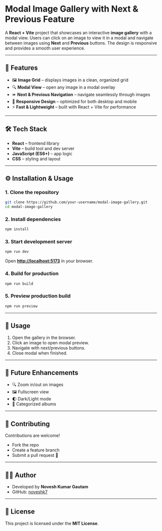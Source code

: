 # Modal Image Gallery with Next & Previous Feature

A **React + Vite** project that showcases an interactive **image gallery** with a modal view. Users can click on an image to view it in a modal and navigate between images using **Next** and **Previous** buttons. The design is responsive and provides a smooth user experience.

---

## 🚀 Features

* 🖼️ **Image Grid** – displays images in a clean, organized grid
* 🔍 **Modal View** – open any image in a modal overlay
* ⏩ **Next & Previous Navigation** – navigate seamlessly through images
* 📱 **Responsive Design** – optimized for both desktop and mobile
* ⚡ **Fast & Lightweight** – built with React + Vite for performance

---

## 🛠️ Tech Stack

* **React** – frontend library
* **Vite** – build tool and dev server
* **JavaScript (ES6+)** – app logic
* **CSS** – styling and layout

---

## ⚙️ Installation & Usage

### 1. Clone the repository

```bash
git clone https://github.com/your-username/modal-image-gallery.git
cd modal-image-gallery
```

### 2. Install dependencies

```bash
npm install
```

### 3. Start development server

```bash
npm run dev
```

Open **[http://localhost:5173](http://localhost:5173)** in your browser.

### 4. Build for production

```bash
npm run build
```

### 5. Preview production build

```bash
npm run preview
```

---

## 📖 Usage
1. Open the gallery in the browser.
2. Click an image to open modal preview.
3. Navigate with next/previous buttons.
4. Close modal when finished.

---

## 🌟 Future Enhancements
- 🔍 Zoom in/out on images
- 🖼️ Fullscreen view
- 🌓 Dark/Light mode
- 📂 Categorized albums

---

## 🤝 Contributing
Contributions are welcome!
- Fork the repo
- Create a feature branch
- Submit a pull request 🚀

---

## 👨‍💻 Author

- Developed by **Novesh Kumar Gautam** 
- GitHub: [noveshk7](https://github.com/noveshk7)

---

## 📄 License

This project is licensed under the **MIT License**.

